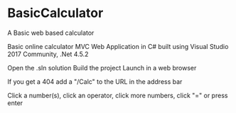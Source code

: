 # BasicCalculator
A Basic web based calculator

Basic online calculator MVC Web Application in C# built using Visual Studio 2017 Community, .Net 4.5.2

Open the .sln solution 
Build the project
Launch in a web browser

If you get a 404 add a "/Calc" to the URL in the address bar

Click a number(s), click an operator, click more numbers, click "=" or press enter
